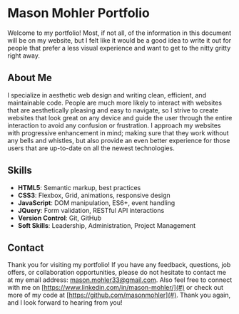 # Mason Mohler Portfolio

Welcome to my portfolio! Most, if not all, of the information in this document will be on my website, but I felt like it would be a good idea to write it out for people that prefer a less visual experience and want to get to the nitty gritty right away.

## About Me

I specialize in aesthetic web design and writing clean, efficient, and maintainable code. People are much more likely to interact with websites that are aesthetically pleasing and easy to navigate, so I strive to create websites that look great on any device and guide the user through the entire interaction to avoid any confusion or frustration. I approach my websites with progressive enhancement in mind; making sure that they work without any bells and whistles, but also provide an even better experience for those users that are up-to-date on all the newest technologies.

## Skills

- **HTML5**: Semantic markup, best practices
- **CSS3**: Flexbox, Grid, animations, responsive design
- **JavaScript**: DOM manipulation, ES6+, event handling
- **JQuery**: Form validation, RESTful API interactions
- **Version Control**: Git, GitHub
- **Soft Skills**: Leadership, Administration, Project Management

## Contact

Thank you for visiting my portfolio! If you have any feedback, questions, job offers, or collaboration opportunities, please do not hesitate to contact me at my email address: [mason.mohler33@gmail.com](#). Also feel free to connect with me on [https://www.linkedin.com/in/mason-mohler/](#) or check out more of my code at [https://github.com/masonmohler](#). Thank you again, and I look forward to hearing from you!
